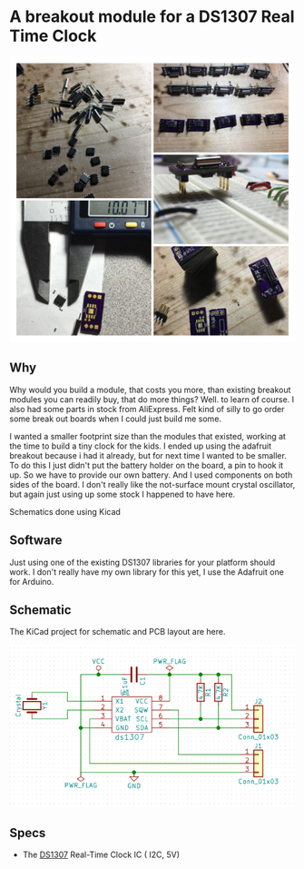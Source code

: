 # A breakout module for a DS1307 Real Time Clock

![v1 modules](doc/v1_modules.JPG)

## Why

Why would you build a module, that costs you more, than existing breakout modules you can readily buy, that do more things?  Well. to learn of course.
I also had some parts in stock from AliExpress. Felt kind of silly to go order some break out boards when I could just build me some.

I wanted a smaller footprint size than the modules that existed, working at the time to build a tiny clock for the kids. I ended up using the adafruit breakout because i had it already, but for next time I wanted to be smaller.  To do this I just didn't put the battery holder on the board, a pin to hook it up. So we have to provide our own battery. And I used components on both sides of the board.  I don't really like the not-surface mount crystal oscillator, but again just using up some stock I happened to have here.

Schematics done using Kicad

## Software

Just using one of the existing DS1307 libraries for your platform should work. I don't really have my own library for this yet, I use the Adafruit one for Arduino.

## Schematic

The KiCad project for schematic and PCB layout are here.

![schematic](ds1307_schematic.png)

## Specs

* The [DS1307](doc/DS1307.pdf) Real-Time Clock IC ( I2C, 5V)